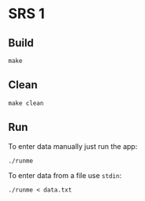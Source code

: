 SRS 1
=====

Build
-----

```make```

Clean
-----

```make clean```

Run
---

To enter data manually just run the app:

```
./runme
```

To enter data from a file use `stdin`:

```
./runme < data.txt
```
